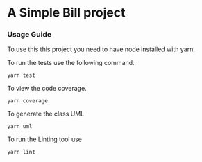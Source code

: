 # A Simple Bill project


### Usage Guide

To use this this project you need to have node installed with yarn.


To run the tests use the following command.
```
yarn test
```

To view the code coverage.
```
yarn coverage
```

To generate the class UML
```
yarn uml
```


To run the Linting tool use
```
yarn lint
```